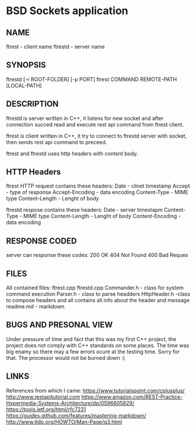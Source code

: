 BSD Sockets application
===========================================================
## NAME

ftrest - client name
ftrestd - server name

## SYNOPSIS

ftrestd [-r ROOT-FOLDER] [-p PORT]
ftrest COMMAND REMOTE-PATH [LOCAL-PATH]

## DESCRIPTION

ftrestd is server written in C++, it listens for new socket and after connection succed
read and execute rest api command from ftrest client. 

ftrest is client written in C++, it try to connect to ftrestd server with socket, then sends rest api command to preceed. 

ftrest and ftrestd uses http headers with content body.

## HTTP Headers
 
ftrest HTTP request contains these headers:
Date  - clinet timestamp
Accept - type of response
Accept-Encoding - data encoding
Content-Type - MIME type 
Content-Length - Lenght of body

ftrestd respose contains these headers:
Date - server timestapm
Content-Type - MIME type 
Content-Length - Lenght of body
Content-Encoding - data encoding

## RESPONSE CODED
server can response these codes:
200 OK
404 Not Found
400 Bad Reques

## FILES    

All contained files:
ftrest.cpp
ftrestd.cpp
Commander.h - class for system command execution
Parser.h    - class to parse headders
HttpHeader.h -class to compose headers and all contains all info about the header and message
readme.md - markdown

## BUGS AND PRESONAL VIEW

Under pressure of time and fact that this was my first C++ project, the project does not comply with C++ standards on some places. The time was big enamy so there may a few errors ocure at the testing time. Sorry for that. The processor would not be burned down :)

## LINKS

References from which I came:
https://www.tutorialspoint.com/cplusplus/
http://www.restapitutorial.com
https://www.amazon.com/REST-Practice-Hypermedia-Systems-Architecture/dp/0596805829/
https://tools.ietf.org/html/rfc7231
https://guides.github.com/features/mastering-markdown/
http://www.tldp.org/HOWTO/Man-Page/q3.html

